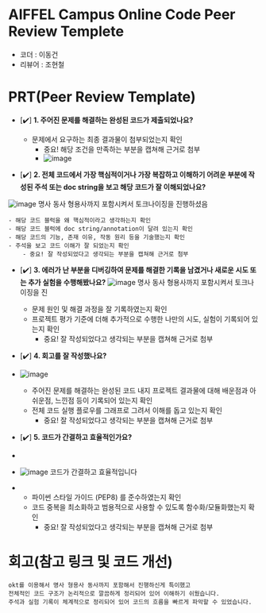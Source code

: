 # AIFFEL Campus Online Code Peer Review Templete
- 코더 : 이동건
- 리뷰어 : 조현철


# PRT(Peer Review Template)
- [✔️]  **1. 주어진 문제를 해결하는 완성된 코드가 제출되었나요?**
    - 문제에서 요구하는 최종 결과물이 첨부되었는지 확인
        - 중요! 해당 조건을 만족하는 부분을 캡쳐해 근거로 첨부
        - ![image](https://github.com/user-attachments/assets/a51f405f-f61c-4aba-bd36-9607fd981f73)

    
- [✔️]  **2. 전체 코드에서 가장 핵심적이거나 가장 복잡하고 이해하기 어려운 부분에 작성된 
주석 또는 doc string을 보고 해당 코드가 잘 이해되었나요?**


![image](https://github.com/user-attachments/assets/16ec111e-aae3-4931-92bc-083ba08ff9a1)
명사 동사 형용사까지 포함시켜서 토크나이징을 진행하셨음

    - 해당 코드 블럭을 왜 핵심적이라고 생각하는지 확인
    - 해당 코드 블럭에 doc string/annotation이 달려 있는지 확인
    - 해당 코드의 기능, 존재 이유, 작동 원리 등을 기술했는지 확인
    - 주석을 보고 코드 이해가 잘 되었는지 확인
        - 중요! 잘 작성되었다고 생각되는 부분을 캡쳐해 근거로 첨부
        
- [✔️]  **3. 에러가 난 부분을 디버깅하여 문제를 해결한 기록을 남겼거나
새로운 시도 또는 추가 실험을 수행해봤나요?**
![image](https://github.com/user-attachments/assets/11c04d39-2986-44bb-b53c-92ddc1340e41)
명사 동사 형용사까지 포함시켜서 토크나이징을 진

    - 문제 원인 및 해결 과정을 잘 기록하였는지 확인
    - 프로젝트 평가 기준에 더해 추가적으로 수행한 나만의 시도, 
    실험이 기록되어 있는지 확인
        - 중요! 잘 작성되었다고 생각되는 부분을 캡쳐해 근거로 첨부
        
- [✔️]  **4. 회고를 잘 작성했나요?**
- ![image](https://github.com/user-attachments/assets/5211c73b-5d30-40f8-b552-da9ca3f585b0)

    - 주어진 문제를 해결하는 완성된 코드 내지 프로젝트 결과물에 대해
    배운점과 아쉬운점, 느낀점 등이 기록되어 있는지 확인
    - 전체 코드 실행 플로우를 그래프로 그려서 이해를 돕고 있는지 확인
        - 중요! 잘 작성되었다고 생각되는 부분을 캡쳐해 근거로 첨부
        
- [✔️]  **5. 코드가 간결하고 효율적인가요?**
-
- ![image](https://github.com/user-attachments/assets/290e326b-f36e-4443-ba28-d1ab52e55cb6)
코드가 간결하고 효율적입니다
- 
    - 파이썬 스타일 가이드 (PEP8) 를 준수하였는지 확인
    - 코드 중복을 최소화하고 범용적으로 사용할 수 있도록 함수화/모듈화했는지 확인
        - 중요! 잘 작성되었다고 생각되는 부분을 캡쳐해 근거로 첨부


# 회고(참고 링크 및 코드 개선)
```
okt를 이용해서 명사 형용사 동사까지 포함해서 진행하신게 특이했고
전체적인 코드 구조가 논리적으로 깔끔하게 정리되어 있어 이해하기 쉬웠습니다.
주석과 실험 기록이 체계적으로 정리되어 있어 코드의 흐름을 빠르게 파악할 수 있었습니다.

```
